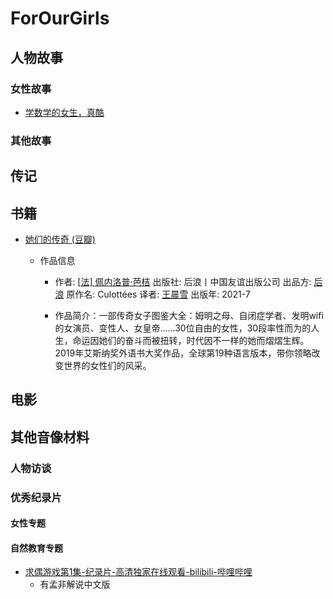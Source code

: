 # ForOurGirls

## 人物故事

### 女性故事

- [学数学的女生，真酷](Doc/20211028_CoolMathGirls.md)

### 其他故事

## 传记

## 书籍

- [她们的传奇 (豆瓣)](https://book.douban.com/subject/35454900/?dt_dapp=1&dt_platform=com.douban.activity.wechat_friends)

  - 作品信息

    - 作者: [[法\] 佩内洛普·芭桔](https://book.douban.com/search/佩内洛普·芭桔)
      出版社: 后浪丨中国友谊出版公司
      出品方: [后浪](https://book.douban.com/series/39051?brand=1)
      原作名: Culottées
      译者: [王晨雪](https://book.douban.com/search/王晨雪)
      出版年: 2021-7

    - 作品简介：一部传奇女子图鉴大全：姆明之母、自闭症学者、发明wifi的女演员、变性人、女皇帝......30位自由的女性，30段率性而为的人生，命运因她们的奋斗而被扭转，时代因不一样的她而熠熠生辉。2019年艾斯纳奖外语书大奖作品，全球第19种语言版本，带你领略改变世界的女性们的风采。

  

## 电影

## 其他音像材料

### 人物访谈

### 优秀纪录片

#### 女性专题

#### 自然教育专题

- [求偶游戏第1集-纪录片-高清独家在线观看-bilibili-哔哩哔哩](https://www.bilibili.com/bangumi/play/ep423829?share_medium=iphone&share_plat=ios&share_session_id=8F38522B-5E28-46C5-8DD4-D197D7AF6297&share_source=WEIXIN&share_tag=s_i&timestamp=1635385372&unique_k=WKVqoB)
  - 有孟非解说中文版

